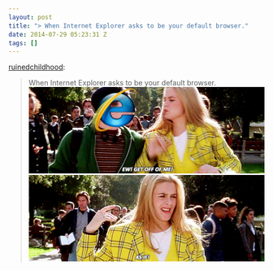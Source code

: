 ```yaml
---
layout: post
title: "> When Internet Explorer asks to be your default browser."
date: 2014-07-29 05:23:31 Z
tags: []
---
```

[ruinedchildhood](http://ruinedchildhood.com/post/91586256974/when-internet-explorer-asks-to-be-your-default):

> When Internet Explorer asks to be your default browser.
![](/media/2014/07/93185003673_0.gif)
![](/media/2014/07/93185003673_1.gif)
